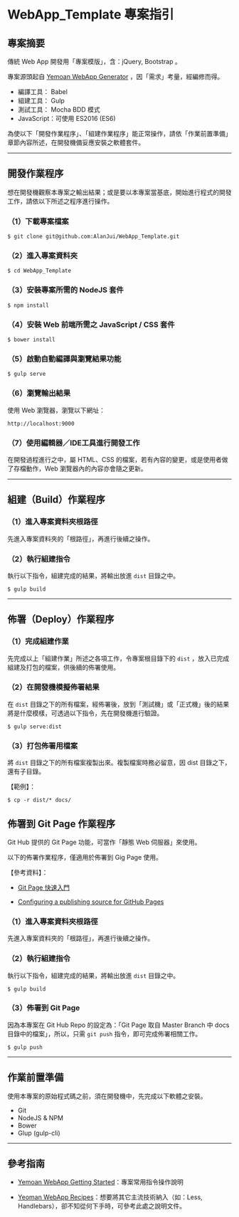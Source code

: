 # WebApp_Template 專案指引

## 專案摘要
傳統 Web App 開發用「專案模版」，含：jQuery, Bootstrap 。

專案源頭起自 [Yemoan WebApp Generator](https://github.com/yeoman/generator-webapp) ，因「需求」考量，經編修而得。　

 - 編譯工具： Babel
 - 組建工具： Gulp
 - 測試工具： Mocha BDD 模式
 - JavaScript：可使用 ES2016 (ES6)

為使以下「開發作業程序」、「組建作業程序」能正常操作，請依「作業前置準備」章節內容所述，在開發機備妥應安裝之軟體套件。


---

## 開發作業程序

想在開發機觀察本專案之輸出結果；或是要以本專案當基底，開始進行程式的開發工作，請依以下所述之程序進行操作。

### （1）下載專案檔案
```
$ git clone git@github.com:AlanJui/WebApp_Template.git
```

### （2）進入專案資料夾
```
$ cd WebApp_Template
```

### （3）安裝專案所需的 NodeJS 套件
```
$ npm install
```

### （4）安裝 Web 前端所需之 JavaScript / CSS 套件
```
$ bower install
```

### （5）啟動自動編譯與瀏覽結果功能
```
$ gulp serve
```

### （6）瀏覽輸出結果
使用 Web 瀏覽器，瀏覽以下網址：
```
http://localhost:9000
```

### （7）使用編輯器／IDE工具進行開發工作
在開發過程進行之中，屬 HTML、CSS 的檔案，若有內容的變更，或是使用者做了存檔動作，Web 瀏覽器內的內容亦會隨之更新。


---


## 組建（Build）作業程序

### （1）進入專案資料夾根路徑
先進入專案資料夾的「根路徑」，再進行後續之操作。

### （2）執行組建指令
執行以下指令，組建完成的結果，將輸出放進 `dist` 目錄之中。
```
$ gulp build
```


---

## 佈署（Deploy）作業程序

### （1）完成組建作業
先完成以上「組建作業」所述之各項工作，令專案根目錄下的 `dist` ，放入已完成組建及打包的檔案，供後續的佈署使用。

### （2）在開發機模擬佈署結果
在 `dist` 目錄之下的所有檔案，經佈署後，放到「測試機」或「正式機」後的結果將是什麼模樣，可透過以下指令，先在開發機進行驗證。
```
$ gulp serve:dist
```

### （3）打包佈署用檔案
將 `dist` 目錄之下的所有檔案複製出來。複製檔案時務必留意，因 dist 目錄之下，還有子目錄。

【範例】：
```
$ cp -r dist/* docs/
```

## 佈署到 Git Page 作業程序

Git Hub 提供的 Git Page 功能，可當作「靜態 Web 伺服器」來使用。

以下的佈署作業程序，僅適用於佈署到 Gig Page 使用。

【參考資料】：

 - [Git Page 快速入門](https://pages.github.com/)
 
 - [Configuring a publishing source for GitHub Pages](https://help.github.com/articles/configuring-a-publishing-source-for-github-pages/)

### （1）進入專案資料夾根路徑
先進入專案資料夾的「根路徑」，再進行後續之操作。

### （2）執行組建指令
執行以下指令，組建完成的結果，將輸出放進 `dist` 目錄之中。
```
$ gulp build
```

### （3）佈署到 Git Page 
因為本專案在 Git Hub Repo 的設定為：「Git Page 取自 Master Branch 中 docs 目錄中的檔案」，所以，只需 `git push` 指令，即可完成佈署相關工作。
```
$ gulp push
```

---


## 作業前置準備

使用本專案的原始程式碼之前，須在開發機中，先完成以下軟體之安裝。

 - Git
 - NodeJS & NPM
 - Bower
 - Glup (gulp-cli)


---


## 參考指南

 - [Yemoan WebApp Getting Started](https://github.com/yeoman/generator-webapp/blob/master/docs/README.md)：專案常用指令操作說明

 - [Yeoman WebApp Recipes](https://github.com/yeoman/generator-webapp/blob/master/docs/recipes/README.md)：想要將其它主流技術納入（如：Less, Handlebars），卻不知從何下手時，可參考此處之說明文件。

